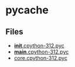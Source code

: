 # __pycache__

## Files

- [__init__.cpython-312.pyc](__init__.cpython-312.pyc)
- [__main__.cpython-312.pyc](__main__.cpython-312.pyc)
- [core.cpython-312.pyc](core.cpython-312.pyc)
